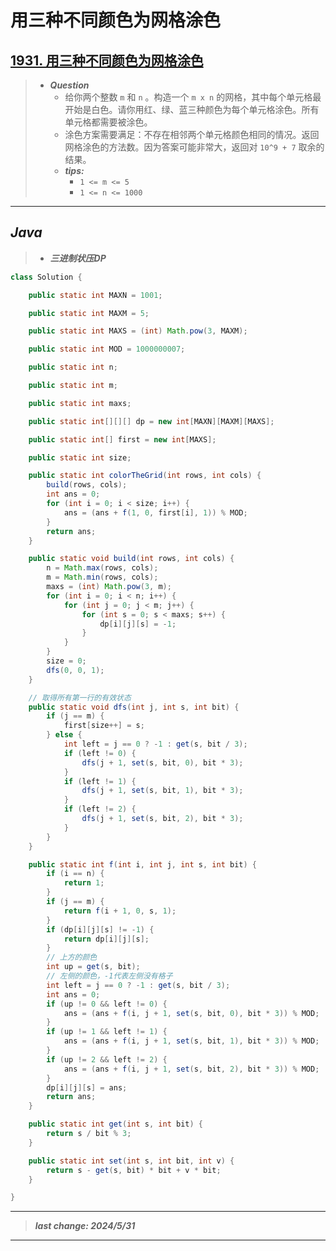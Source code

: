 # 用三种不同颜色为网格涂色

## [1931. 用三种不同颜色为网格涂色](https://leetcode.cn/problems/painting-a-grid-with-three-different-colors/)

> - ***Question***
>   - 给你两个整数 `m` 和 `n` 。构造一个 `m x n` 的网格，其中每个单元格最开始是白色。请你用红、绿、蓝三种颜色为每个单元格涂色。所有单元格都需要被涂色。
>   - 涂色方案需要满足：不存在相邻两个单元格颜色相同的情况。返回网格涂色的方法数。因为答案可能非常大，返回对 `10^9 + 7` 取余的结果。
>   - ***tips:***
>     - `1 <= m <= 5`
>     - `1 <= n <= 1000`

---

## *Java*

> - ***三进制状压DP***

```java
class Solution {

    public static int MAXN = 1001;

    public static int MAXM = 5;

    public static int MAXS = (int) Math.pow(3, MAXM);

    public static int MOD = 1000000007;

    public static int n;

    public static int m;

    public static int maxs;

    public static int[][][] dp = new int[MAXN][MAXM][MAXS];

    public static int[] first = new int[MAXS];

    public static int size;

    public static int colorTheGrid(int rows, int cols) {
        build(rows, cols);
        int ans = 0;
        for (int i = 0; i < size; i++) {
            ans = (ans + f(1, 0, first[i], 1)) % MOD;
        }
        return ans;
    }

    public static void build(int rows, int cols) {
        n = Math.max(rows, cols);
        m = Math.min(rows, cols);
        maxs = (int) Math.pow(3, m);
        for (int i = 0; i < n; i++) {
            for (int j = 0; j < m; j++) {
                for (int s = 0; s < maxs; s++) {
                    dp[i][j][s] = -1;
                }
            }
        }
        size = 0;
        dfs(0, 0, 1);
    }

    // 取得所有第一行的有效状态
    public static void dfs(int j, int s, int bit) {
        if (j == m) {
            first[size++] = s;
        } else {
            int left = j == 0 ? -1 : get(s, bit / 3);
            if (left != 0) {
                dfs(j + 1, set(s, bit, 0), bit * 3);
            }
            if (left != 1) {
                dfs(j + 1, set(s, bit, 1), bit * 3);
            }
            if (left != 2) {
                dfs(j + 1, set(s, bit, 2), bit * 3);
            }
        }
    }

    public static int f(int i, int j, int s, int bit) {
        if (i == n) {
            return 1;
        }
        if (j == m) {
            return f(i + 1, 0, s, 1);
        }
        if (dp[i][j][s] != -1) {
            return dp[i][j][s];
        }
        // 上方的颜色
        int up = get(s, bit);
        // 左侧的颜色，-1代表左侧没有格子
        int left = j == 0 ? -1 : get(s, bit / 3);
        int ans = 0;
        if (up != 0 && left != 0) {
            ans = (ans + f(i, j + 1, set(s, bit, 0), bit * 3)) % MOD;
        }
        if (up != 1 && left != 1) {
            ans = (ans + f(i, j + 1, set(s, bit, 1), bit * 3)) % MOD;
        }
        if (up != 2 && left != 2) {
            ans = (ans + f(i, j + 1, set(s, bit, 2), bit * 3)) % MOD;
        }
        dp[i][j][s] = ans;
        return ans;
    }

    public static int get(int s, int bit) {
        return s / bit % 3;
    }

    public static int set(int s, int bit, int v) {
        return s - get(s, bit) * bit + v * bit;
    }

}
```

---

> ***last change: 2024/5/31***

---
